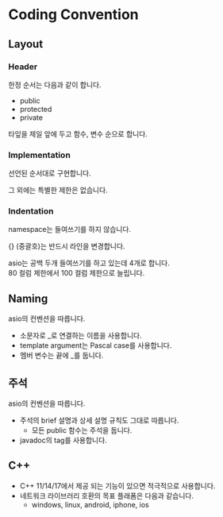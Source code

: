 # Coding Convention 

## Layout 

### Header

한정 순서는 다음과 같이 합니다. 

 - public 
 - protected 
 - private 

타잎을 제일 앞에 두고 함수, 변수 순으로 합니다. 

### Implementation 

선언된 순서대로 구현합니다. 

그 외에는 특별한 제한은 없습니다. 

### Indentation

namespace는 들여쓰기를 하지 않습니다. 

{} (중괄호)는 반드시 라인을 변경합니다. 

asio는 공백 두개 들여쓰기를 하고 있는데 4개로 합니다.  
80 컬럼 제한에서 100 컬럼 제한으로 늘립니다. 

## Naming 

asio의 컨벤션을 따릅니다. 

 - 소문자로 _로 연결하는 이름을 사용합니다. 
 - template argument는 Pascal case를 사용합니다. 
 - 멤버 변수는 끝에 _를 둡니다. 

## 주석 

asio의 컨벤션을 따릅니다. 
 
 - 주석의 brief 설명과 상세 설명 규칙도 그대로 따릅니다. 
   - 모든 public 함수는 주석을 둡니다. 
 - javadoc의 tag를 사용합니다. 

## C++ 
 
 - C++ 11/14/17에서 제공 되는 기능이 있으면 적극적으로 사용합니다. 
 - 네트워크 라이브러리 호환의 목표 플래폼은 다음과 같습니다. 
   - windows, linux, android, iphone, ios 



